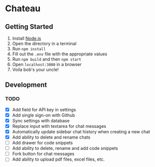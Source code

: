 # Chateau

## Getting Started

1. Install [Node.js](https://nodejs.org/en/download/)
2. Open the directory in a terminal
3. Run `npm install`
4. Fill out the `.env` file with the appropriate values
5. Run `npm build` and then `npm start`
6. Open `localhost:3000` in a browser
7. Voila bob's your uncle!

## Development

### TODO

- [x] Add field for API key in settings
- [x] Add single sign-on with Github
- [x] Sync settings with database
- [x] Replace input with textarea for chat messages
- [x] Automatically update sidebar chat history when creating a new chat
- [x] Add ability to delete and rename chats
- [ ] Add drawer for code snippets
- [ ] Add ability to delete, rename and add code snippets
- [ ] Fork button for chat messages
- [ ] Add ability to upload pdf files, excel files, etc.
